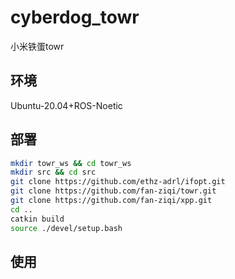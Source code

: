 # cyberdog_towr

小米铁蛋towr

## 环境

Ubuntu-20.04+ROS-Noetic

## 部署

```bash
mkdir towr_ws && cd towr_ws
mkdir src && cd src
git clone https://github.com/ethz-adrl/ifopt.git
git clone https://github.com/fan-ziqi/towr.git
git clone https://github.com/fan-ziqi/xpp.git
cd ..
catkin build
source ./devel/setup.bash
```

## 使用